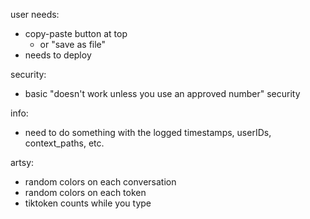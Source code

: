 user needs:
- copy-paste button at top
  - or "save as file"
- needs to deploy

security:
- basic "doesn't work unless you use an approved number" security

info:
- need to do something with the logged timestamps, userIDs, context_paths, etc. 


artsy:
- random colors on each conversation
- random colors on each token
- tiktoken counts while you type

